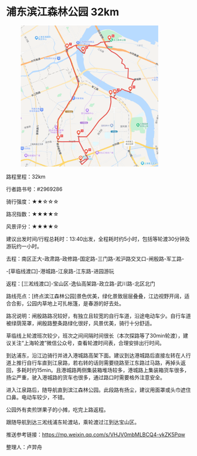 # 浦东滨江森林公园 32km

<figure><img src="../.gitbook/assets/浦东滨江森林公园.png" alt="" width="375"><figcaption></figcaption></figure>

路程里程：32km

行者路书号：#2969286

骑行强度：★★☆☆☆

路况指数：★★★★☆

风景评分：★★★★☆

建议出发时间/行程总耗时：13:40出发，全程耗时约5小时，包括等轮渡30分钟及游玩约一小时。

去程：南区正大-政肃路-政修路-国定路-三门路-淞沪路交叉口-闸殷路-军工路-

\-\[草临线渡口]-港城路-江泉路-江东路-进园游玩

返程：\[三淞线渡口]-宝山区-逸仙高架路-政立路-武川路-北区北门

路线亮点：\[终点滨江森林公园]景色优美，绿化景致层层叠叠，江边视野开阔，适合合影，公园内草地上可扎帐篷，是春游的好去处。

路况说明：闸殷路路况较好，有独立且较宽的自行车道，沿途电动车少。自行车道被绿荫笼罩，闸殷路整条路绿化很好，风景优美，骑行十分舒适。

草临线上轮渡班次较少，班次之间间隔时间很长（本次探路等了30min轮渡），建议关注“上海轮渡”微信公众号，查看轮渡时间表，合理安排出行时间。

到达浦东，沿江边骑行并进入港城路高架下面。建议到达港城路后直接左转在人行道上推行自行车直到江泉路，若右转的话则需要绕路至江东路过马路，再掉头返回，多耗时约15min。且港城路两侧集装箱堆场较多，港城路上集装箱货车很多，扬尘严重，驶入港城路的货车也很多，通过路口时需要格外注意安全。

进入江泉路后，随导航直到滨江森林公园。此段路有扬尘，建议用面罩或头巾遮住口鼻。电动车较少，不错。

公园外有卖煎饼果子的小摊，吃完上路返程。

跟随导航到达三淞线浦东轮渡站，乘轮渡过江到达宝山区。

推送参考链接：[https://mp.weixin.qq.com/s/VHJV0mbMLBCQ4-ykZK5Pqw ](https://mp.weixin.qq.com/s/VHJV0mbMLBCQ4-ykZK5Pqw)

整理人：卢羿舟
